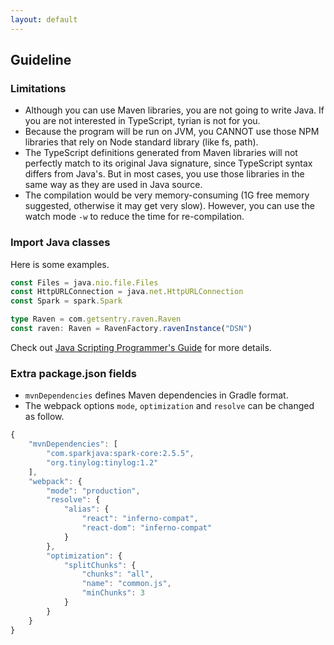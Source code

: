 ```yaml
---
layout: default
---
```


## Guideline

### Limitations

* Although you can use Maven libraries, you are not going to write Java. If you are not interested in TypeScript, tyrian is not for you.
* Because the program will be run on JVM, you CANNOT use those NPM libraries that rely on Node standard library (like fs, path).
* The TypeScript definitions generated from Maven libraries will not perfectly match to its original Java signature, since TypeScript syntax differs from Java's. But in most cases, you use those libraries in the same way as they are used in Java source.
* The compilation would be very memory-consuming (1G free memory suggested, otherwise it may get very slow). However, you can use the watch mode `-w` to reduce the time for re-compilation.

### Import Java classes

Here is some examples.

```typescript
const Files = java.nio.file.Files
const HttpURLConnection = java.net.HttpURLConnection
const Spark = spark.Spark

type Raven = com.getsentry.raven.Raven
const raven: Raven = RavenFactory.ravenInstance("DSN")
```

Check out [Java Scripting Programmer's Guide](https://docs.oracle.com/javase/8/docs/technotes/guides/scripting/prog_guide/javascript.html) for more details.

### Extra package.json fields

* `mvnDependencies` defines Maven dependencies in Gradle format.
* The webpack options `mode`, `optimization` and `resolve` can be changed as follow.

```typescript
{
    "mvnDependencies": [
        "com.sparkjava:spark-core:2.5.5",
        "org.tinylog:tinylog:1.2"
    ],
    "webpack": {
        "mode": "production",
        "resolve": {
            "alias": {
                "react": "inferno-compat",
                "react-dom": "inferno-compat"
            }
        },
        "optimization": {
            "splitChunks": {
                "chunks": "all",
                "name": "common.js",
                "minChunks": 3
            }
        }
    }
}
```
